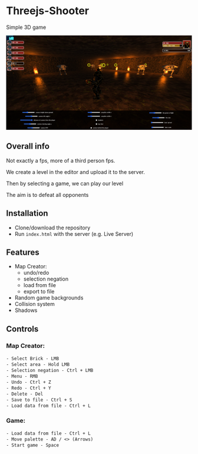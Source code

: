 # Threejs-Shooter
Simple 3D game

![look](img/look.png)


##  Overall info

Not exactly a fps, more of a third person fps.

We create a level in the editor and upload it to the server.

Then by selecting a game, we can play our level

The aim is to defeat all opponents

## Installation

 - Clone/download the repository
 - Run `index.html` with the server (e.g. Live Server) 
    

## Features

- Map Creator:
    - undo/redo
    - selection negation
    - load from file
    - export to file
- Random game backgrounds
- Collision system
- Shadows


## Controls

### Map Creator:
    - Select Brick - LMB
    - Select area - Hold LMB
    - Selection negation - Ctrl + LMB
    - Menu - RMB
    - Undo - Ctrl + Z
    - Redo - Ctrl + Y
    - Delete - Del
    - Save to file - Ctrl + S
    - Load data from file - Ctrl + L

### Game:
    - Load data from file - Ctrl + L
    - Move palette - AD / <> (Arrows)
    - Start game - Space

